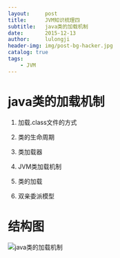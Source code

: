 ```yaml
---
layout:     post
title:      JVM知识梳理四
subtitle:   java类的加载机制
date:       2015-12-13
author:     lulongji
header-img: img/post-bg-hacker.jpg
catalog: true
tags:
    - JVM
---
```



# java类的加载机制

1. 加载.class文件的方式

2. 类的生命周期

3. 类加载器
 
4. JVM类加载机制
 
5. 类的加载
  
6. 双亲委派模型
 
# 结构图

![java类的加载机制](https://raw.githubusercontent.com/lulongji/lulongji.github.io/master/imgs/jvm/java%E7%B1%BB%E7%9A%84%E5%8A%A0%E8%BD%BD%E6%9C%BA%E5%88%B6.png)